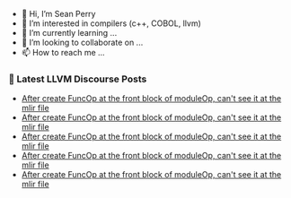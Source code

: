 - 👋 Hi, I’m Sean Perry
- 👀 I’m interested in compilers (c++, COBOL, llvm)
- 🌱 I’m currently learning ...
- 💞️ I’m looking to collaborate on ...
- 📫 How to reach me ...

<!---
s66perry/s66perry is a ✨ special ✨ repository because its `README.md` (this file) appears on your GitHub profile.
You can click the Preview link to take a look at your changes.
--->
### 📕 Latest LLVM Discourse Posts

<!-- DISCOURSE-LLVM:START -->
- [After create FuncOp at the front block of moduleOp, can&#39;t see it at the mlir file](https://discourse.llvm.org/t/after-create-funcop-at-the-front-block-of-moduleop-cant-see-it-at-the-mlir-file/74663#post_5)
- [After create FuncOp at the front block of moduleOp, can&#39;t see it at the mlir file](https://discourse.llvm.org/t/after-create-funcop-at-the-front-block-of-moduleop-cant-see-it-at-the-mlir-file/74663#post_4)
- [After create FuncOp at the front block of moduleOp, can&#39;t see it at the mlir file](https://discourse.llvm.org/t/after-create-funcop-at-the-front-block-of-moduleop-cant-see-it-at-the-mlir-file/74663#post_3)
- [After create FuncOp at the front block of moduleOp, can&#39;t see it at the mlir file](https://discourse.llvm.org/t/after-create-funcop-at-the-front-block-of-moduleop-cant-see-it-at-the-mlir-file/74663#post_2)
- [After create FuncOp at the front block of moduleOp, can&#39;t see it at the mlir file](https://discourse.llvm.org/t/after-create-funcop-at-the-front-block-of-moduleop-cant-see-it-at-the-mlir-file/74663#post_1)
<!-- DISCOURSE-LLVM:END -->

